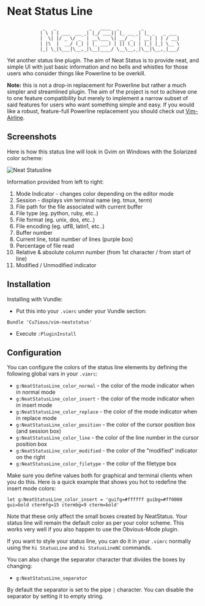 Neat Status Line
===

```
             _   _            _   ____  _        _
            | \ | | ___  __ _| |_/ ___|| |_ __ _| |_ _   _ ___
            |  \| |/ _ \/ _` | __\___ \| __/ _` | __| | | / __|
            | |\  |  __/ (_| | |_ ___) | || (_| | |_| |_| \__ \
            |_| \_|\___|\__,_|\__|____/ \__\__,_|\__|\__,_|___/
```

Yet another status line plugin. The aim of Neat Status is to provide neat, and
simple UI with just basic information and no bells and whistles for those users
who consider things like Powerline to be overkill.

**Note:** this is not a drop-in replacement for Powerline but rather a much
simpler and streamlined plugin. The aim of the project is not to achieve one
to one feature compatibility but merely to implement a narrow subset of said
features for users who want something simple and easy. If you would like a
robust, feature-full Powerline replacement you should check out [Vim-Airline][va].

Screenshots
-----------

Here is how this status line will look in Gvim on Windows with the Solarized color scheme:

![Neat Statusline][ns]

Information provided from left to right:

1. Mode Indicator - changes color depending on the editor mode
2. Session - displays vim terminal name (eg. tmux, term)
3. File path for the file associated with current buffer
4. File type (eg. python, ruby, etc..)
5. File format (eg. unix, dos, etc..)
6. File encoding (eg. utf8, latin1, etc..)
7. Buffer number
8. Current line, total number of lines (purple box)
9. Percentage of file read
10. Relative & absolute column number (from 1st character / from start of line)
11. Modified / Unmodified indicator

Installation
---

Installing with Vundle:
  * Put this into your `.vimrc` under your Vundle section:
```
Bundle 'Cu7ious/vim-neatstatus'
```
  * Execute `:PluginInstall`

Configuration
---

You can configure the colors of the status line elements by defining the following global vars in your `.vimrc`:

* `g:NeatStatusLine_color_normal` - the color of the mode indicator when in normal mode
* `g:NeatStatusLine_color_insert` - the color of the mode indicator when in insert mode
* `g:NeatStatusLine_color_replace` - the color of the mode indicator when in replace mode
* `g:NeatStatusLine_color_position` - the color of the cursor position box (and session box)
* `g:NeatStatusLine_color_line` - the color of the line number in the cursor position box
* `g:NeatStatusLine_color_modified` - the color of the "modified" indicator on the right
* `g:NeatStatusLine_color_filetype` - the color of the filetype box

Make sure you define values both for graphical and terminal clients when you do this. Here is
a quick example that shows you hot to redefine the insert mode colors:

    let g:NeatStatusLine_color_insert = 'guifg=#ffffff guibg=#ff0000 gui=bold ctermfg=15 ctermbg=9 cterm=bold'

Note that these only affect the small boxes created by NeatStatus. Your status line will remain
the default color as per your color scheme. This works very well if you also happen to use the
Obvious-Mode plugin.

If you want to style your status line, you can do it in your `.vimrc` normally using the `hi StatusLine`
and `hi StatusLineNC` commands.

You can also change the separator character that divides the boxes by changing:

* `g:NeatStatusLine_separator`

By default the separator is set to the pipe `|` character. You can disable the separator by setting it to empty string.

[ns]: https:// "Neat Statusline"
[va]: https://github.com/bling/vim-airline
